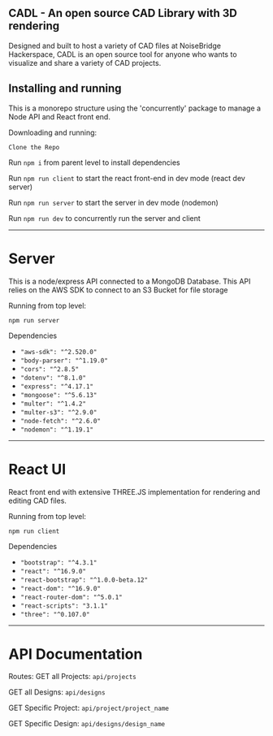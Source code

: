## CADL - An open source CAD Library with 3D rendering

Designed and built to host a variety of CAD files at NoiseBridge Hackerspace, CADL is an open source tool for anyone who wants to visualize and share a variety of CAD projects.

## Installing and running
This is a monorepo structure using the 'concurrently' package to manage a Node API and React front end. 

Downloading and running:

`Clone the Repo`

Run `npm i` from parent level to install dependencies

Run `npm run client` to start the react front-end in dev mode (react dev server)

Run `npm run server` to start the server in dev mode (nodemon)

Run `npm run dev` to concurrently run the server and client

***

# Server
This is a node/express API connected to a MongoDB Database. 
This API relies on the AWS SDK to connect to an S3 Bucket for file storage

Running from top level:

`npm run server`

Dependencies

* `"aws-sdk": "^2.520.0"`
* `"body-parser": "^1.19.0"`
* `"cors": "^2.8.5"`
* `"dotenv": "^8.1.0"`
* `"express": "^4.17.1"`
* `"mongoose": "^5.6.13"`
* `"multer": "^1.4.2"`
* `"multer-s3": "^2.9.0"`
* `"node-fetch": "^2.6.0"`
* `"nodemon": "^1.19.1"`

***

# React UI
React front end with extensive THREE.JS implementation for rendering and editing CAD files.

Running from top level:

`npm run client`

Dependencies

* `"bootstrap": "^4.3.1"`
* `"react": "^16.9.0"`
* `"react-bootstrap": "^1.0.0-beta.12"`
* `"react-dom": "^16.9.0"`
* `"react-router-dom": "^5.0.1"`
* `"react-scripts": "3.1.1"`
* `"three": "^0.107.0"`

***

# API Documentation

Routes: 
GET all Projects: `api/projects`

GET all Designs: `api/designs`

GET Specific Project: `api/project/project_name`

GET Specific Design: `api/designs/design_name`